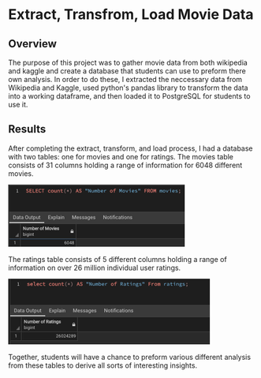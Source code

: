 # Extract, Transfrom, Load Movie Data

## Overview

The purpose of this project was to gather movie data from both wikipedia and kaggle and create a database that students can use to preform there own analysis. In order to do these, I extracted the neccessary data from Wikipedia and Kaggle, used python's pandas library to transform the data into a working dataframe, and then loaded it to PostgreSQL for students to use it.

## Results

After completing the extract, transform, and load process, I had a database with two tables: one for movies and one for ratings. The movies table consists of 31 columns holding a range of information for 6048 different movies.

![Movies_Query](https://github.com/Wall-E28/movies_ETL/blob/master/resources/movies_query.png)

 The ratings table consists of 5 different columns holding a range of information on over 26 million individual user ratings.

![Rating_Query](https://github.com/Wall-E28/movies_ETL/blob/master/resources/ratings_query.png)

 Together, students will have a chance to preform various different analysis from these tables to derive all sorts of interesting insights.
